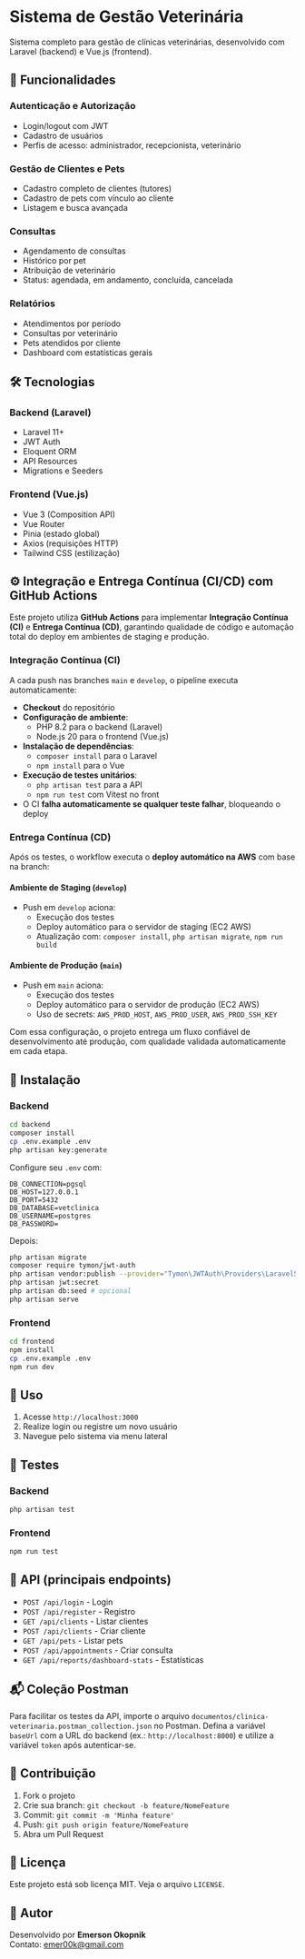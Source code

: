 # Sistema de Gestão Veterinária

Sistema completo para gestão de clínicas veterinárias, desenvolvido com Laravel (backend) e Vue.js (frontend).

## 🚀 Funcionalidades

### Autenticação e Autorização

- Login/logout com JWT
- Cadastro de usuários
- Perfis de acesso: administrador, recepcionista, veterinário

### Gestão de Clientes e Pets

- Cadastro completo de clientes (tutores)
- Cadastro de pets com vínculo ao cliente
- Listagem e busca avançada

### Consultas

- Agendamento de consultas
- Histórico por pet
- Atribuição de veterinário
- Status: agendada, em andamento, concluída, cancelada

### Relatórios

- Atendimentos por período
- Consultas por veterinário
- Pets atendidos por cliente
- Dashboard com estatísticas gerais

## 🛠️ Tecnologias

### Backend (Laravel)

- Laravel 11+
- JWT Auth
- Eloquent ORM
- API Resources
- Migrations e Seeders

### Frontend (Vue.js)

- Vue 3 (Composition API)
- Vue Router
- Pinia (estado global)
- Axios (requisições HTTP)
- Tailwind CSS (estilização)

## ⚙️ Integração e Entrega Contínua (CI/CD) com GitHub Actions

Este projeto utiliza **GitHub Actions** para implementar **Integração Contínua (CI)** e **Entrega Contínua (CD)**, garantindo qualidade de código e automação total do deploy em ambientes de staging e produção.

### Integração Contínua (CI)

A cada push nas branches `main` e `develop`, o pipeline executa automaticamente:

- **Checkout** do repositório
- **Configuração de ambiente**:
  - PHP 8.2 para o backend (Laravel)
  - Node.js 20 para o frontend (Vue.js)
- **Instalação de dependências**:
  - `composer install` para o Laravel
  - `npm install` para o Vue
- **Execução de testes unitários**:
  - `php artisan test` para a API
  - `npm run test` com Vitest no front
- O CI **falha automaticamente se qualquer teste falhar**, bloqueando o deploy

### Entrega Contínua (CD)

Após os testes, o workflow executa o **deploy automático na AWS** com base na branch:

#### Ambiente de Staging (`develop`)
- Push em `develop` aciona:
  - Execução dos testes
  - Deploy automático para o servidor de staging (EC2 AWS)
  - Atualização com: `composer install`, `php artisan migrate`, `npm run build`

#### Ambiente de Produção (`main`)
- Push em `main` aciona:
  - Execução dos testes
  - Deploy automático para o servidor de produção (EC2 AWS)
  - Uso de secrets: `AWS_PROD_HOST`, `AWS_PROD_USER`, `AWS_PROD_SSH_KEY`

Com essa configuração, o projeto entrega um fluxo confiável de desenvolvimento até produção, com qualidade validada automaticamente em cada etapa.

## 📆 Instalação

### Backend

```bash
cd backend
composer install
cp .env.example .env
php artisan key:generate
```

Configure seu `.env` com:

```env
DB_CONNECTION=pgsql
DB_HOST=127.0.0.1
DB_PORT=5432
DB_DATABASE=vetclinica
DB_USERNAME=postgres
DB_PASSWORD=
```

Depois:

```bash
php artisan migrate
composer require tymon/jwt-auth
php artisan vendor:publish --provider="Tymon\JWTAuth\Providers\LaravelServiceProvider"
php artisan jwt:secret
php artisan db:seed # opcional
php artisan serve
```

### Frontend

```bash
cd frontend
npm install
cp .env.example .env
npm run dev
```

## 📱 Uso

1. Acesse `http://localhost:3000`
2. Realize login ou registre um novo usuário
3. Navegue pelo sistema via menu lateral

## 🔮 Testes

### Backend

```bash
php artisan test
```

### Frontend

```bash
npm run test
```

## 📃 API (principais endpoints)

- `POST /api/login` - Login
- `POST /api/register` - Registro
- `GET /api/clients` - Listar clientes
- `POST /api/clients` - Criar cliente
- `GET /api/pets` - Listar pets
- `POST /api/appointments` - Criar consulta
- `GET /api/reports/dashboard-stats` - Estatísticas

## 📬 Coleção Postman

Para facilitar os testes da API, importe o arquivo
`documentos/clinica-veterinaria.postman_collection.json` no Postman.
Defina a variável `baseUrl` com a URL do backend (ex.: `http://localhost:8000`)
e utilize a variável `token` após autenticar-se.

## 👥 Contribuição

1. Fork o projeto
2. Crie sua branch: `git checkout -b feature/NomeFeature`
3. Commit: `git commit -m 'Minha feature'`
4. Push: `git push origin feature/NomeFeature`
5. Abra um Pull Request

## 📄 Licença

Este projeto está sob licença MIT. Veja o arquivo `LICENSE`.

## 🤖 Autor

Desenvolvido por **Emerson Okopnik**\
Contato: [emer00k@gmail.com](mailto\:emer00k@gmail.com)

